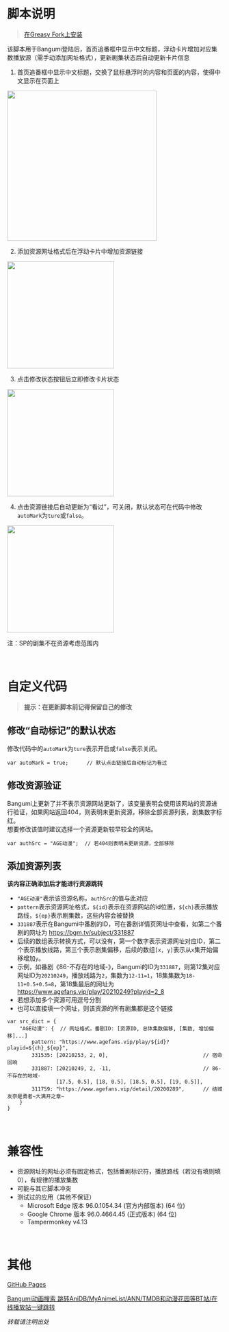 # 脚本说明

> [在Greasy Fork上安装](https://greasyfork.org/zh-CN/scripts/436275)

该脚本用于Bangumi登陆后，首页追番框中显示中文标题，浮动卡片增加对应集数播放源（需手动添加网址格式），更新剧集状态后自动更新卡片信息
1. 首页追番框中显示中文标题，交换了鼠标悬浮时的内容和页面的内容，使得中文显示在页面上  
  <img src="https://riveryale.github.io/Userscripts/assets/pic/BangumiEasyPlay/title.png" width="350">

2. 添加资源网址格式后在浮动卡片中增加资源链接  
  <img src="https://riveryale.github.io/Userscripts/assets/pic/BangumiEasyPlay/epcard.png" width="250">

3. 点击修改状态按钮后立即修改卡片状态  
  <img src="https://riveryale.github.io/Userscripts/assets/pic/BangumiEasyPlay/epupdate.png" width="250">

4. 点击资源链接后自动更新为“看过”，可关闭，默认状态可在代码中修改`autoMark`为`ture`或`false`。  
  <img src="https://riveryale.github.io/Userscripts/assets/pic/BangumiEasyPlay/automark.png" width="250">

注：SP的剧集不在资源考虑范围内

<br/> 

# 自定义代码
> __提示：在更新脚本前记得保留自己的修改__

## 修改“自动标记”的默认状态
修改代码中的`autoMark`为`ture`表示开启或`false`表示关闭。
```
var autoMark = true;      // 默认点击链接后自动标记为看过
```

## 修改资源验证
Bangumi上更新了并不表示资源网站更新了，该变量表明会使用该网站的资源进行验证，如果网站返回404，则表明未更新资源，移除全部资源列表，剧集数字标红。  
想要修改该值时建议选择一个资源更新较早较全的网站。
```
var authSrc = "AGE动漫";  // 若404则表明未更新资源，全部移除
```

## 添加资源列表
__该内容正确添加后才能进行资源跳转__
- `"AGE动漫"`表示该资源名称，`authSrc`的值与此对应
- `pattern`表示资源网址格式，`${id}`表示在资源网站的id位置，`${ch}`表示播放路线，`${ep}`表示剧集数，这些内容会被替换
- `331887`表示在Bangumi中番剧的ID，可在番剧详情页网址中查看，如第二个番剧的网址为 https://bgm.tv/subject/331887
- 后续的数组表示转换方式，可以没有，第一个数字表示资源网址对应ID，第二个表示播放线路，第三个表示剧集偏移，后续的数组`[x, y]`表示从`x`集开始偏移增加`y`。
- 示例，如番剧《86-不存在的地域-》，Bangumi的ID为`331887`，则第12集对应网址ID为`20210249`，播放线路为`2`，集数为`12-11=1`，18集集数为`18-11+0.5+0.5=8`，第18集最后的网址为 https://www.agefans.vip/play/20210249?playid=2_8
- 若想添加多个资源可用逗号分割
- 也可以直接填一个网址，则该资源的所有剧集都是这个链接

```
var src_dict = {
	"AGE动漫": {  // 网址格式，番剧ID: [资源ID, 总体集数偏移, [集数, 增加偏移]...]
		pattern: "https://www.agefans.vip/play/${id}?playid=${ch}_${ep}",
		331535: [20210253, 2, 0],    							// 宿命回响
		331887: [20210249, 2, -11,   							// 86-不存在的地域-
				[17.5, 0.5], [18, 0.5], [18.5, 0.5], [19, 0.5]],
		311759: "https://www.agefans.vip/detail/20200289",		// 结城友奈是勇者~大满开之章~
	}
}
```

<br/>

# 兼容性
- 资源网址的网址必须有固定格式，包括番剧标识符，播放路线（若没有填则填0），有规律的播放集数
- 可能与其它脚本冲突
- 测试过的应用（其他不保证）
  - Microsoft Edge 版本 96.0.1054.34 (官方内部版本) (64 位)
  - Google Chrome 版本 96.0.4664.45 (正式版本) (64 位)
  - Tampermonkey v4.13

<br/>

# 其他
[GitHub Pages](https://riveryale.github.io/Userscripts/)

[Bangumi动画搜索 跳转AniDB/MyAnimeList/ANN/TMDB和动漫花园等BT站/在线播放站一键跳转](https://greasyfork.org/zh-CN/scripts/405283)

_转载请注明出处_